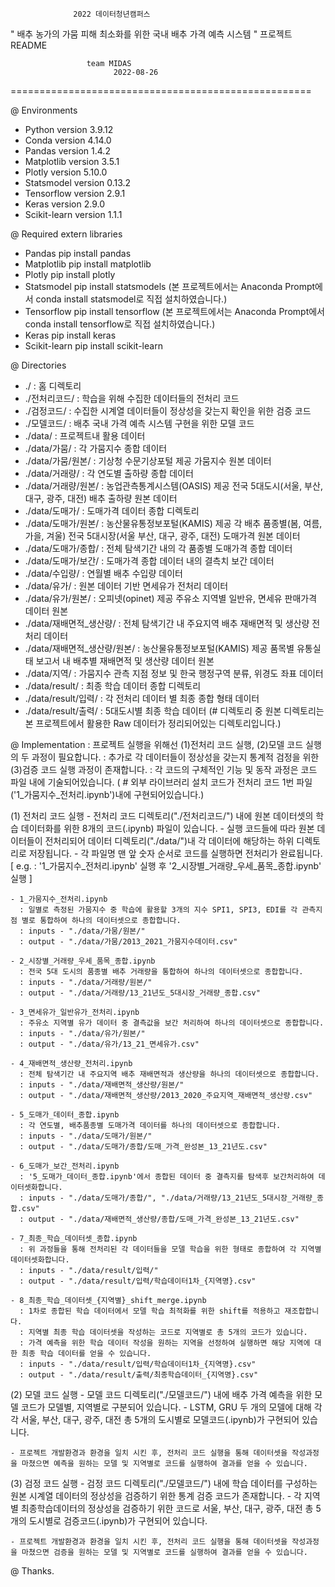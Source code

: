                   2022 데이터청년캠퍼스 
" 배추 농가의 가뭄 피해 최소화를 위한 국내 배추 가격 예측 시스템 "
                    프로젝트 README

                     team MIDAS
			               2022-08-26
====================================================

 @ Environments
  - Python    	  version	3.9.12
  - Conda  	      version	4.14.0
  - Pandas	      version	1.4.2
  - Matplotlib	  version	3.5.1
  - Plotly		    version	5.10.0
  - Statsmodel	  version	0.13.2
  - Tensorflow 	  version	2.9.1
  - Keras		      version	2.9.0
  - Scikit-learn 	version	1.1.1

 @ Required extern libraries
  - Pandas	      pip install pandas
  - Matplotlib	  pip install matplotlib
  - Plotly		    pip install plotly
  - Statsmodel	  pip install statsmodels	(본 프로젝트에서는 Anaconda Prompt에서 conda install statsmodel로 직접 설치하였습니다.)
  - Tensorflow 	  pip install tensorflow 	(본 프로젝트에서는 Anaconda Prompt에서 conda install tensorflow로 직접 설치하였습니다.)
  - Keras		      pip install keras
  - Scikit-learn 	pip install scikit-learn

 @ Directories
  - ./ 		        	   : 홈 디렉토리
  - ./전처리코드/		   : 학습을 위해 수집한 데이터들의 전처리 코드
  - ./검정코드/		   : 수집한 시계열 데이터들이 정상성을 갖는지 확인을 위한 검증 코드
  - ./모델코드/		   : 배추 국내 가격 예측 시스템 구현을 위한 모델 코드
  - ./data/ 		   : 프로젝트내 활용 데이터
  - ./data/가뭄/		   : 각 가뭄지수 종합 데이터
  - ./data/가뭄/원본/		   : 기상청 수문기상포털 제공 가뭄지수 원본 데이터
  - ./data/거래량/	        	   : 각 연도별 출하량 종합 데이터
  - ./data/거래량/원본/	   : 농업관측통계시스템(OASIS) 제공 전국 5대도시(서울, 부산, 대구, 광주, 대전) 배추 출하량 원본 데이터
  - ./data/도매가/	        	   : 도매가격 데이터 종합 디렉토리
  - ./data/도매가/원본/        	   : 농산물유통정보포털(KAMIS) 제공 각 배추 품종별(봄, 여름, 가을, 겨울) 전국 5대시장(서울 부산, 대구, 광주, 대전) 도매가격 원본 데이터
  - ./data/도매가/종합/        	   : 전체 탐색기간 내의 각 품종별 도매가격 종합 데이터
  - ./data/도매가/보간/        	   : 도매가격 종합 데이터 내의 결측치 보간 데이터
  - ./data/수입량/	        	   : 연월별 배추 수입량 데이터
  - ./data/유가/	        	   : 원본 데이터 기반 면세유가 전처리 데이터
  - ./data/유가/원본/	        	   : 오피넷(opinet) 제공 주유소 지역별 일반유, 면세유 판매가격 데이터 원본
  - ./data/재배면적_생산량/  	   : 전체 탐색기간 내 주요지역 배추 재배면적 및 생산량 전처리 데이터
  - ./data/재배면적_생산량/원본/ : 농산물유통정보포털(KAMIS) 제공 품목별 유통실태 보고서 내 배추별 재배면적 및 생산량 데이터 원본
  - ./data/지역/	        	   : 가뭄지수 관측 지점 정보 및 한국 행정구역 분류, 위경도 좌표 데이터
  - ./data/result/	        	   : 최종 학습 데이터 종합 디렉토리
  - ./data/result/입력/      	   : 각 전처리 데이터 별 최종 종합 형태 데이터
  - ./data/result/출력/        	   : 5대도시별 최종 학습 데이터
  (# 디렉토리 중 원본 디렉토리는 본 프로젝트에서 활용한 Raw 데이터가 정리되어있는 디렉토리입니다.)


 @ Implementation
  : 프로젝트 실행을 위해선 (1)전처리 코드 실행, (2)모델 코드 실행의 두 과정이 필요합니다.
  : 추가로 각 데이터들이 정상성을 갖는지 통계적 검정을 위한 (3)검증 코드 실행 과정이 존재합니다. 
  : 각 코드의 구체적인 기능 및 동작 과정은 코드 파일 내에 기술되어있습니다.
  ( # 외부 라이브러리 설치 코드가 전처리 코드 1번 파일('1_가뭄지수_전처리.ipynb')내에 구현되어있습니다.)

  (1) 전처리 코드 실행
	- 전처리 코드 디렉토리("./전처리코드/") 내에 원본 데이터셋의 학습 데이터화를 위한 8개의 코드(.ipynb) 파일이 있습니다.
	- 실행 코드들에 따라 원본 데이터들이 전처리되어 데이터 디렉토리("./data/")내 각 데이터에 해당하는 하위 디렉토리로 저장됩니다.
	- 각 파일명 맨 앞 숫자 순서로 코드를 실행하면 전처리가 완료됩니다.
	  [ e.g. : '1_가뭄지수_전처리.ipynb' 실행 후 '2_시장별_거래량_우세_품목_종합.ipynb' 실행 ]

	- 1_가뭄지수_전처리.ipynb
	  : 일별로 측정된 가뭄지수 중 학습에 활용할 3개의 지수 SPI1, SPI3, EDI를 각 관측지점 별로 통합하여 하나의 데이터셋으로 종합합니다.
	  : inputs - "./data/가뭄/원본/"
	  : output - "./data/가뭄/2013_2021_가뭄지수데이터.csv"

	- 2_시장별_거래량_우세_품목_종합.ipynb
	  : 전국 5대 도시의 품종별 배추 거래량을 통합하여 하나의 데이터셋으로 종합합니다.
	  : inputs - "./data/거래량/원본/"
	  : output - "./data/거래량/13_21년도_5대시장_거래량_종합.csv"

 	- 3_면세유가_일반유가_전처리.ipynb
	  : 주유소 지역별 유가 데이터 중 결측값을 보간 처리하여 하나의 데이터셋으로 종합합니다.
	  : inputs - "./data/유가/원본/"
	  : output - "./data/유가/13_21_면세유가.csv"

 	- 4_재배면적_생산량_전처리.ipynb
	  : 전체 탐색기간 내 주요지역 배추 재배면적과 생산량을 하나의 데이터셋으로 종합합니다.
	  : inputs - "./data/재배면적_생산량/원본/"
	  : output - "./data/재배면적_생산량/2013_2020_주요지역_재배면적_생산량.csv"

 	- 5_도매가_데이터_종합.ipynb
	  : 각 연도별, 배추품종별 도매가격 데이터를 하나의 데이터셋으로 종합합니다.
	  : inputs - "./data/도매가/원본/"
	  : output - "./data/도매가/종합/도매_가격_완성본_13_21년도.csv"

 	- 6_도매가_보간_전처리.ipynb
	  : '5_도매가_데이터_종합.ipynb'에서 종합된 데이터 중 결측지를 탐색후 보간처리하여 데이터셋화합니다.
	  : inputs - "./data/도매가/종합/", "./data/거래량/13_21년도_5대시장_거래량_종합.csv"
	  : output - "./data/재배면적_생산량/종합/도매_가격_완성본_13_21년도.csv"

 	- 7_최종_학습_데이터셋_종합.ipynb
	  : 위 과정들을 통해 전처리된 각 데이터들을 모델 학습을 위한 형태로 종합하여 각 지역별 데이터셋화합니다.
	  : inputs - "./data/result/입력/"
	  : output - "./data/result/입력/학습데이터1차_{지역명}.csv"

 	- 8_최종_학습_데이터셋_{지역별}_shift_merge.ipynb
	  : 1차로 종합된 학습 데이터에서 모델 학습 최적화를 위한 shift를 적용하고 재조합합니다.
	  : 지역별 최종 학습 데이터셋을 작성하는 코드로 지역별로 총 5개의 코드가 있습니다.
	  : 가격 예측을 위한 학습 데이터 작성을 원하는 지역을 선정하여 실행하면 해당 지역에 대한 최종 학습 데이터를 얻을 수 있습니다.
	  : inputs - "./data/result/입력/학습데이터1차_{지역명}.csv"
	  : output - "./data/result/출력/최종학습데이터_{지역명}.csv"

  (2) 모델 코드 실행
	- 모델 코드 디렉토리("./모델코드/") 내에 배추 가격 예측을 위한 모델 코드가 모델별, 지역별로 구분되어 있습니다.
	- LSTM, GRU 두 개의 모델에 대해 각각 서울, 부산, 대구, 광주, 대전 총 5개의 도시별로 모델코드(.ipynb)가 구현되어 있습니다.
	
	- 프로젝트 개발환경과 환경을 일치 시킨 후, 전처리 코드 실행을 통해 데이터셋을 작성과정을 마쳤으면 예측을 원하는 모델 및 지역별로 코드를 실행하여 결과를 얻을 수 있습니다.

  (3) 검정 코드 실행
	- 검정 코드 디렉토리("./모델코드/") 내에 학습 데이터를 구성하는 원본 시계열 데이터의 정상성을 검증하기 위한 통계 검증 코드가 존재합니다.
	- 각 지역별 최종학습데이터의 정상성을 검증하기 위한 코드로 서울, 부산, 대구, 광주, 대전 총 5개의 도시별로 검증코드(.ipynb)가 구현되어 있습니다.
	
	- 프로젝트 개발환경과 환경을 일치 시킨 후, 전처리 코드 실행을 통해 데이터셋을 작성과정을 마쳤으면 검증을 원하는 모델 및 지역별로 코드를 실행하여 결과를 얻을 수 있습니다.

 @ Thanks.
